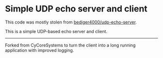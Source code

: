 # Simple UDP echo server and client

This code was mostly stolen from [bediger4000/udp-echo-server](https://github.com/bediger4000/udp-echo-server).

This is a simple UDP-based echo server and client.

--------

Forked from CyCoreSystems to turn the client into a long running application with improved logging.
